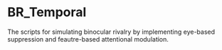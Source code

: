 # BR_Temporal
The scripts for simulating binocular rivalry by implementing eye-based suppression and feautre-based attentional modulation.
